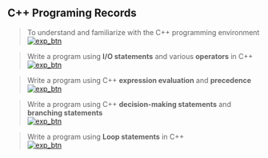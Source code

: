 ## **C++ Programing Records**

> To understand and familiarize with the C++ programming environment  
[![exp_btn](https://img.shields.io/badge/Experiment_01-%23000000.svg?style=for-the-badge&logo=cplusplus&logoColor=FF7139)](experiments/1.md)

> Write a program using **I/O statements** and various **operators** in C++  
[![exp_btn](https://img.shields.io/badge/Experiment_02-%23000000.svg?style=for-the-badge&logo=cplusplus&logoColor=FF7139)](experiments/2.md)

> Write a program using C++ **expression evaluation** and **precedence**  
[![exp_btn](https://img.shields.io/badge/Experiment_03-%23000000.svg?style=for-the-badge&logo=cplusplus&logoColor=FF7139)](experiments/3.md)

> Write a program using C++ **decision-making statements** and **branching statements**  
[![exp_btn](https://img.shields.io/badge/Experiment_04-%23000000.svg?style=for-the-badge&logo=cplusplus&logoColor=FF7139)](experiments/4.md)

> Write a program using **Loop statements** in C++  
[![exp_btn](https://img.shields.io/badge/Experiment_05-%23000000.svg?style=for-the-badge&logo=cplusplus&logoColor=FF7139)](experiments/5.md)